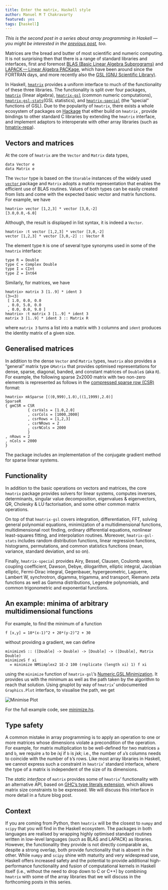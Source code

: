 ```yaml
---
title: Enter the matrix, Haskell style
author: Manuel M T Chakravarty
featured: yes
tags: [haskell]
---
```


_This is the second post in a series about array programming in Haskell — you might be interested in the [previous post](http://www.tweag.io/posts/2017-08-09-array-programming-in-haskell.html), too._

Matrices are the bread and butter of most scientific and numeric computing. It is not surprising then that there is a range of standard libraries and interfaces, first and foremost [BLAS (Basic Linear Algebra Subprograms)](http://www.netlib.org/blas/) and [LAPACK — Linear Algebra PACKage](http://www.netlib.org/lapack/), which have been around since the FORTRAN days, and more recently also the [GSL (GNU Scientific Library)](https://www.gnu.org/software/gsl/).

In Haskell, [`hmatrix`](https://github.com/AlbertoRuiz/hmatrix) provides a uniform interface to much of the functionality of these three libraries. The functionality is split over four packages, [`hmatrix`](https://hackage.haskell.org/package/hmatrix) (linear algebra), [`hmatrix-gsl`](http://hackage.haskell.org/package/hmatrix-gsl) (common numeric computations), [`hmatrix-gsl-stats`](https://hackage.haskell.org/package/hmatrix-gsl-stats)(GSL statistics), and [`hmatrix-special`](http://hackage.haskell.org/package/hmatrix-special) (the ”special” functions of GSL). Due to the popularity of `hmatrix`, there exists a whole ecosystem of packages on [Hackage](http://hackage.haskell.org) that either build on `hmatrix` , provide bindings to other standard C libraries by extending the `hmatrix` interface, and implement adaptors to interoperate with other array libraries (such as [hmatrix-repa](https://hackage.haskell.org/package/hmatrix-repa)).

## Vectors and matrices

At the core of `hmatrix` are the `Vector` and `Matrix` data types,

```
data Vector e
data Matrix e
```

The `Vector` type is based on the `Storable` instances of the widely used [`vector` ](https://hackage.haskell.org/package/vector) package and `Matrix` adopts a matrix representation that enables the efficient use of BLAS routines. Values of both types can be easily created from lists and come with the expected basic vector and matrix functions. For example, we have

```
hmatrix> vector [1,2,3] * vector [3,0,-2]
[3.0,0.0,-6.0]
```

Although, the result is displayed in list syntax, it is indeed a `Vector`.

```
hmatrix> :t vector [1,2,3] * vector [3,0,-2]
vector [1,2,3] * vector [3,0,-2] :: Vector R
```

The element type `R` is one of several type synonyms used in some of the `hmatrix` interface:

```
type R = Double
type C = Complex Double
type I = CInt
type Z = Int64
```

Similarly, for matrices, we have

```
hmatrix> matrix 3 [1..9] * ident 3
(3><3)
 [ 1.0, 0.0, 0.0
 , 0.0, 5.0, 0.0
 , 0.0, 0.0, 9.0 ]
hmatrix> :t matrix 3 [1..9] * ident 3
matrix 3 [1..9] * ident 3 :: Matrix R
```

where `matrix 3` turns a list into a matrix with `3` columns and `ident` produces the identity matrix of a given size.

## Generalised matrices

In addition to the dense `Vector` and `Matrix` types, `hmatrix` also provides a ”general” matrix type `GMatrix` that provides optimised representations for dense, sparse, diagonal, banded, and constant matrices of `Double`s (aka `R`). For example, the following sparse 2x2000 matrix with two non-zero elements is represented as follows in the [compressed sparse row (CSR)](https://en.wikipedia.org/wiki/Sparse_matrix#Compressed_sparse_row_.28CSR.2C_CRS_or_Yale_format.29) format:

```
hmatrix> mkSparse [((0,999),1.0),((1,1999),2.0)]
SparseR
{ gmCSR = CSR
          { csrVals = [1.0,2.0]
          , csrCols = [1000,2000]
          , csrRows = [1,2,3]
          , csrNRows = 2
          , csrNCols = 2000
          }
, nRows = 2
, nCols = 2000
}
```

The package includes an implementation of the conjugate gradient method for sparse linear systems.

## Functionality

In addition to the basic operations on vectors and matrices, the core `hmatrix` package provides solvers for linear systems, computes inverses, determinants, singular value decomposition, eigenvalues & eigenvectors, QR, Cholesky & LU factorisation, and some other common matrix operations.

On top of that `hmatrix-gsl` covers integration, differentiation, FFT, solving general polynomial equations, minimization of a multidimensional functions, multidimensional root finding, ordinary differential equations, nonlinear least-squares fitting, and interpolation routines. Moreover, `hmatrix-gsl-stats` includes random distribution functions, linear regression functions, histograms, permutations, and common statistics functions (mean, variance, standard deviation, and so on).

Finally, `hmatrix-special` provides Airy, Bessel, Clausen, Coulomb wave, coupling coefficient, Dawson, Debye, dilogarithm, elliptic integral, Jacobian elliptic, Fermi-Dirac integral, Gegenbauer, hypergeometric, Laguerre, Lambert W, synchrotron, digamma, trigamma, and transport, Riemann zeta functions as well as Gamma distributions, Legendre polynomials, and common trigonometric and exponential functions.

## An example: minima of arbitrary multidimensional functions

For example, to find the minimum of a function

```
f [x,y] = 10*(x-1)^2 + 20*(y-2)^2 + 30
```

without providing a gradient, we can define

```
minimizeS :: ([Double] -> Double) -> [Double] -> ([Double], Matrix Double)
minimizeS f xi
  = minimize NMSimplex2 1E-2 100 (replicate (length xi) 1) f xi
```

using the `minimize` function of `hmatrix-gsl`’s [Numeric.GSL.Minimization](https://www.stackage.org/haddock/lts-8.9/hmatrix-gsl-0.18.0.1/Numeric-GSL-Minimization.html). It provides us with the minimum as well as the path taken by the algorithm to reach that solution. Using gnuplot by way of `hmatrix`’ undocumented `Graphics.Plot` interface, to visualise the path, we get

![Minimise Plot](../img/posts/Hmatrix-Minimise-Plot.svg)

For the full example code, see [minimize.hs](https://raw.githubusercontent.com/albertoruiz/hmatrix/master/examples/minimize.hs).

## Type safety

A common mistake in array programming is to apply an operation to one or more matrices whose dimensions violate a precondition of the operation. For example, for matrix multiplication to be well-defined for two matrices `a` and `b`, we require `a` to be *i*x*j* if `b` is *j*x*k*; i.e., the number of `a`’s columns needs to coincide with the number of `b`’s rows. Like most array libraries in Haskell, we cannot express such a constraint in `hmatrix`’ standard interface, where the type of a matrix is independent of the size of its dimensions.

The _static interface_ of `matrix` provides some of `hmatrix`’ functionality with an alternative API, based on [GHC’s type literals extension](https://downloads.haskell.org/~ghc/latest/docs/html/users_guide/glasgow_exts.html#type-level-literals), which allows matrix size constraints to be expressed. We will discuss this interface in more detail in a future blog post.

## Context

If you are coming from Python, then `hmatrix` will be the closest to `numpy` and `scipy` that you will find in the Haskell ecosystem. The packages in both languages are realised by wrapping highly optimised standard routines written in low-level languages (such as BLAS and LAPACK) as libraries. However, the functionality they provide is not directly comparable as, despite a strong overlap, both provide functionality that is absent in the other. While `numpy` and `scipy` shine with maturity and very widespread use, Haskell offers increased safety and the potential to provide additional high-performance functionality and fusion of computational kernels in Haskell itself (i.e., without the need to drop down to C or C++) by combining `hmatrix` with some of the array libraries that we will discuss in the forthcoming posts in this series.
